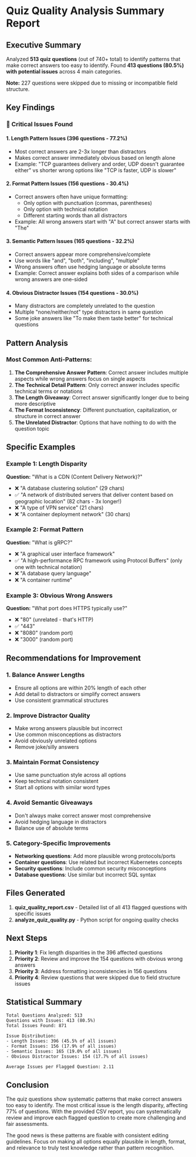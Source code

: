 # Quiz Quality Analysis Summary Report

## Executive Summary

Analyzed **513 quiz questions** (out of 740+ total) to identify patterns that make correct answers too easy to identify. Found **413 questions (80.5%) with potential issues** across 4 main categories.

**Note:** 227 questions were skipped due to missing or incompatible field structure.

## Key Findings

### 🔴 Critical Issues Found

#### 1. **Length Pattern Issues (396 questions - 77.2%)**

- Most correct answers are 2-3x longer than distractors
- Makes correct answer immediately obvious based on length alone
- Example: "TCP guarantees delivery and order, UDP doesn't guarantee either" vs shorter wrong options like "TCP is faster, UDP is slower"

#### 2. **Format Pattern Issues (156 questions - 30.4%)**

- Correct answers often have unique formatting:
  - Only option with punctuation (commas, parentheses)
  - Only option with technical notation
  - Different starting words than all distractors
- Example: All wrong answers start with "A" but correct answer starts with "The"

#### 3. **Semantic Pattern Issues (165 questions - 32.2%)**

- Correct answers appear more comprehensive/complete
- Use words like "and", "both", "including", "multiple"
- Wrong answers often use hedging language or absolute terms
- Example: Correct answer explains both sides of a comparison while wrong answers are one-sided

#### 4. **Obvious Distractor Issues (154 questions - 30.0%)**

- Many distractors are completely unrelated to the question
- Multiple "none/neither/not" type distractors in same question
- Some joke answers like "To make them taste better" for technical questions

## Pattern Analysis

### Most Common Anti-Patterns:

1. **The Comprehensive Answer Pattern**: Correct answer includes multiple aspects while wrong answers focus on single aspects
2. **The Technical Detail Pattern**: Only correct answer includes specific technical terms or notations
3. **The Length Giveaway**: Correct answer significantly longer due to being more descriptive
4. **The Format Inconsistency**: Different punctuation, capitalization, or structure in correct answer
5. **The Unrelated Distractor**: Options that have nothing to do with the question topic

## Specific Examples

### Example 1: Length Disparity

**Question:** "What is a CDN (Content Delivery Network)?"

- ❌ "A database clustering solution" (29 chars)
- ✅ "A network of distributed servers that deliver content based on geographic location" (82 chars - 3x longer!)
- ❌ "A type of VPN service" (21 chars)
- ❌ "A container deployment network" (30 chars)

### Example 2: Format Pattern

**Question:** "What is gRPC?"

- ❌ "A graphical user interface framework"
- ✅ "A high-performance RPC framework using Protocol Buffers" (only one with technical notation)
- ❌ "A database query language"
- ❌ "A container runtime"

### Example 3: Obvious Wrong Answers

**Question:** "What port does HTTPS typically use?"

- ❌ "80" (unrelated - that's HTTP)
- ✅ "443"
- ❌ "8080" (random port)
- ❌ "3000" (random port)

## Recommendations for Improvement

### 1. **Balance Answer Lengths**

- Ensure all options are within 20% length of each other
- Add detail to distractors or simplify correct answers
- Use consistent grammatical structures

### 2. **Improve Distractor Quality**

- Make wrong answers plausible but incorrect
- Use common misconceptions as distractors
- Avoid obviously unrelated options
- Remove joke/silly answers

### 3. **Maintain Format Consistency**

- Use same punctuation style across all options
- Keep technical notation consistent
- Start all options with similar word types

### 4. **Avoid Semantic Giveaways**

- Don't always make correct answer most comprehensive
- Avoid hedging language in distractors
- Balance use of absolute terms

### 5. **Category-Specific Improvements**

- **Networking questions**: Add more plausible wrong protocols/ports
- **Container questions**: Use related but incorrect Kubernetes concepts
- **Security questions**: Include common security misconceptions
- **Database questions**: Use similar but incorrect SQL syntax

## Files Generated

1. **quiz_quality_report.csv** - Detailed list of all 413 flagged questions with specific issues
2. **analyze_quiz_quality.py** - Python script for ongoing quality checks

## Next Steps

1. **Priority 1**: Fix length disparities in the 396 affected questions
2. **Priority 2**: Review and improve the 154 questions with obvious wrong answers
3. **Priority 3**: Address formatting inconsistencies in 156 questions
4. **Priority 4**: Review questions that were skipped due to field structure issues

## Statistical Summary

```
Total Questions Analyzed: 513
Questions with Issues: 413 (80.5%)
Total Issues Found: 871

Issue Distribution:
- Length Issues: 396 (45.5% of all issues)
- Format Issues: 156 (17.9% of all issues)
- Semantic Issues: 165 (19.0% of all issues)
- Obvious Distractor Issues: 154 (17.7% of all issues)

Average Issues per Flagged Question: 2.11
```

## Conclusion

The quiz questions show systematic patterns that make correct answers too easy to identify. The most critical issue is the length disparity, affecting 77% of questions. With the provided CSV report, you can systematically review and improve each flagged question to create more challenging and fair assessments.

The good news is these patterns are fixable with consistent editing guidelines. Focus on making all options equally plausible in length, format, and relevance to truly test knowledge rather than pattern recognition.

